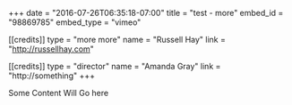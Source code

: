 +++
date = "2016-07-26T06:35:18-07:00"
title = "test - more"
embed_id = "98869785"
embed_type = "vimeo"

[[credits]]
type = "more more"
name = "Russell Hay"
link = "http://russellhay.com"

[[credits]]
type = "director"
name = "Amanda Gray"
link = "http://something"
+++

Some Content Will Go here

